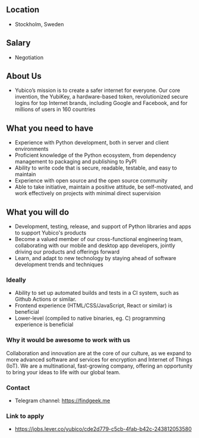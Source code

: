 ## Location

* Stockholm, Sweden

## Salary

* Negotiation

## About Us

* Yubico’s mission is to create a safer internet for everyone. Our core invention, the YubiKey, a hardware-based token, revolutionized secure logins for top Internet brands, including Google and Facebook, and for millions of users in 160 countries  

## What you need to have

- Experience with Python development, both in server and client environments
- Proficient knowledge of the Python ecosystem, from dependency management to packaging and publishing to PyPI
- Ability to write code that is secure, readable, testable, and easy to maintain
- Experience with open source and the open source community
- Able to take initiative, maintain a positive attitude, be self-motivated, and work effectively on projects with minimal direct supervision

## What you will do

- Development, testing, release, and support of Python libraries and apps to support Yubico's products
- Become a valued member of our cross-functional engineering team, collaborating with our mobile and desktop app developers, jointly driving our products and offerings forward
- Learn, and adapt to new technology by staying ahead of software development trends and techniques

### Ideally

* Ability to set up automated builds and tests in a CI system, such as Github Actions or similar.
* Frontend experience (HTML/CSS/JavaScript, React or similar) is beneficial
* Lower-level (compiled to native binaries, eg. C) programming experience is beneficial

### Why it would be awesome to work with us

Collaboration and innovation are at the core of our culture, as we expand to more advanced software and services for encryption and Internet of Things (IoT). We are a multinational, fast-growing company, offering an opportunity to bring your ideas to life with our global team.

### Contact

* Telegram channel: https://findgeek.me

### Link to apply

* https://jobs.lever.co/yubico/cde2d779-c5cb-4fab-b42c-243812053580
